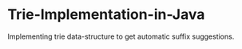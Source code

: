 # Trie-Implementation-in-Java
Implementing trie data-structure to get automatic suffix suggestions.
